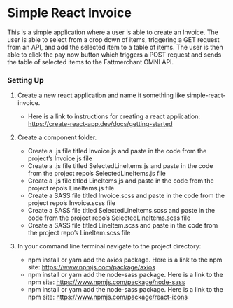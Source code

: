 # Simple React Invoice

This is a simple application where a user is able to create an Invoice. The user is able to select from a drop down of items, triggering a GET request from an API, and add the selected item to a table of items. The user is then able to click the pay now button which triggers a POST request and sends the table of selected items to the Fattmerchant OMNI API. 

### Setting Up
1. Create a new react application and name it something like simple-react-invoice.
    * Here is a link to instructions for creating a react application: https://create-react-app.dev/docs/getting-started

2. Create a component folder.
	  * Create a .js file titled Invoice.js and paste in the code from the project’s Invoice.js file
	  * Create a .js file titled SelectedLineItems.js and paste in the code from the project repo’s SelectedLineItems.js file
	  * Create a .js file titled LineItems.js and paste in the code from the project repo’s LineItems.js file
	  * Create a SASS file titled Invoice.scss and paste in the code from the project repo’s Invoice.scss file
	  * Create a SASS file titled SelectedLineItems.scss and paste in the code from the project repo’s SelectedLineItems.scss file
	  * Create a SASS file titled LineItem.scss and paste in the code from the project repo’s LineItem.scss file

3. In your command line terminal navigate to the project directory:
	  * npm install or yarn add the axios package. Here is a link to the npm site: https://www.npmjs.com/package/axios
	  * npm install or yarn add the node-sass package. Here is a link to the npm site: https://www.npmjs.com/package/node-sass
	  * npm install or yarn add the node-sass package. Here is a link to the npm site: https://www.npmjs.com/package/react-icons
	
